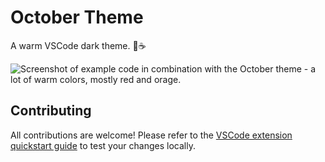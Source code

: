 # October Theme

A warm VSCode dark theme. 🍂☕️

![Screenshot of example code in combination with the October theme - a lot of warm colors, mostly red and orage.](https://raw.githubusercontent.com/grayliquid/october-theme/main/screenshot.png)

## Contributing

All contributions are welcome! Please refer to the [VSCode extension quickstart guide](vsc-extension-quickstart.md) to test your changes locally.
